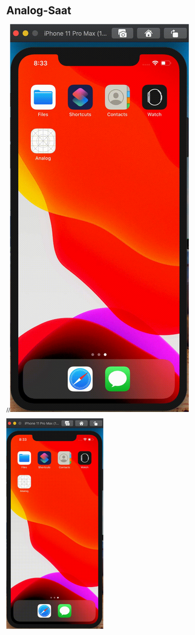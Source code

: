 # Analog-Saat

//![Ekran Görüntüsü](https://github.com/hibrahimus/Analog-Saat/blob/master/Ekran-Kayd%C4%B1-2020-05-24-20.33.18.gif)

<img src="https://github.com/hibrahimus/Analog-Saat/blob/master/Ekran-Kayd%C4%B1-2020-05-24-20.33.18.gif" width="256">

